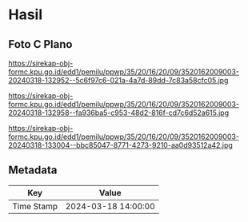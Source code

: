 # Hasil

## Foto C Plano

https://sirekap-obj-formc.kpu.go.id/edd1/pemilu/ppwp/35/20/16/20/09/3520162009003-20240318-132952--5c6f97c6-021a-4a7d-89dd-7c83a58cfc05.jpg

https://sirekap-obj-formc.kpu.go.id/edd1/pemilu/ppwp/35/20/16/20/09/3520162009003-20240318-132958--fa936ba5-c953-48d2-816f-cd7c6d52a615.jpg

https://sirekap-obj-formc.kpu.go.id/edd1/pemilu/ppwp/35/20/16/20/09/3520162009003-20240318-133004--bbc85047-8771-4273-9210-aa0d93512a42.jpg


## Metadata

| Key        | Value               |
| ---------- | ------------------- |
| Time Stamp | 2024-03-18 14:00:00 |




